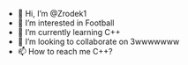 - 👋 Hi, I’m @Zrodek1
- 👀 I’m interested in Football
- 🌱 I’m currently learning C++
- 💞️ I’m looking to collaborate on 3wwwwwww
- 📫 How to reach me C++?

<!---
Zrodek1/Zrodek1 is a ✨ special ✨ repository because its `README.md` (this file) appears on your GitHub profile.
You can click the Preview link to take a look at your changes.
--->
